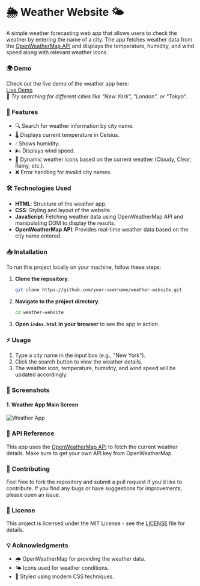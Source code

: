 # 🌦️ Weather Website 🌤️

A simple weather forecasting web app that allows users to check the weather by entering the name of a city. The app fetches weather data from the [OpenWeatherMap API](https://openweathermap.org/api) and displays the temperature, humidity, and wind speed along with relevant weather icons.

### 🌍 Demo
Check out the live demo of the weather app here:  
[Live Demo](https://herculeskar.github.io/Weather_App_Website/)  
📌 *Try searching for different cities like "New York", "London", or "Tokyo".*

### 🚀 Features
- 🔍 Search for weather information by city name.
- 🌡️ Displays current temperature in Celsius.
- 💧 Shows humidity.
- 🌬️ Displays wind speed.
- 🌈 Dynamic weather icons based on the current weather (Cloudy, Clear, Rainy, etc.).
- ❌ Error handling for invalid city names.

### 🛠️ Technologies Used
- **HTML**: Structure of the weather app.
- **CSS**: Styling and layout of the website.
- **JavaScript**: Fetching weather data using OpenWeatherMap API and manipulating DOM to display the results.
- **OpenWeatherMap API**: Provides real-time weather data based on the city name entered.

### 📥 Installation
To run this project locally on your machine, follow these steps:

1. **Clone the repository**:
   ```bash
   git clone https://github.com/your-username/weather-website.git
   ```

2. **Navigate to the project directory**:
   ```bash
   cd weather-website
   ```

3. **Open `index.html` in your browser** to see the app in action.

### ⚡ Usage
1. Type a city name in the input box (e.g., "New York").
2. Click the search button to view the weather details.
3. The weather icon, temperature, humidity, and wind speed will be updated accordingly.

### 📸 Screenshots

#### 1. Weather App Main Screen

![Weather App](screenshots/weather-app-main.png)

### 🔌 API Reference
This app uses the [OpenWeatherMap API](https://openweathermap.org/api) to fetch the current weather details. Make sure to get your own API key from OpenWeatherMap.

### 🤝 Contributing
Feel free to fork the repository and submit a pull request if you'd like to contribute. If you find any bugs or have suggestions for improvements, please open an issue.

### 📝 License
This project is licensed under the MIT License - see the [LICENSE](LICENSE) file for details.

### 💡 Acknowledgments
- 🌧️ OpenWeatherMap for providing the weather data.
- 🌤️ Icons used for weather conditions.
- 🎨 Styled using modern CSS techniques.
